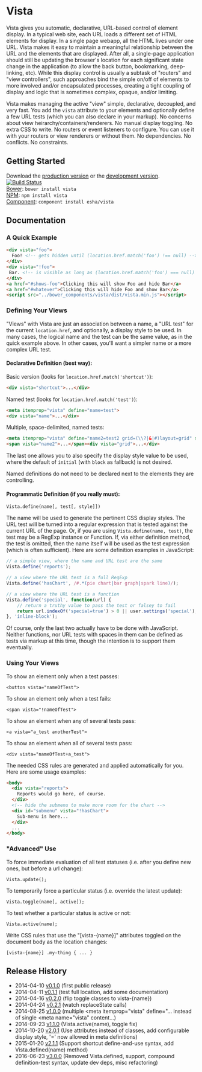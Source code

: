 # Vista

Vista gives you automatic, declarative, URL-based control of element display. In a typical web site, each URL loads a different set of HTML elements for display. In a single page webapp, all the HTML lives under one URL. Vista makes it easy to maintain a meaningful relationship between the URL and the elements that are displayed. After all, a single-page application should still be updating the browser's location for each significant state change in the application (to allow the back button, bookmarking, deep-linking, etc). While this display control is usually a subtask of "routers" and "view controllers", such approaches bind the simple on/off of elements to more involved and/or encapsulated processes, creating a tight coupling of display and logic that is sometimes complex, opaque, and/or limiting.

Vista makes managing the active "view" simple, declarative, decoupled, and very fast. You add the `vista` attribute to your elements and optionally define a few URL tests (which you can also declare in your markup). No concerns about view heirarchy/containers/renderers. No manual display toggling. No extra CSS to write. No routers or event listeners to configure. You can use it with your routers or view renderers or without them. No dependencies. No conflicts. No constraints.

## Getting Started
Download the [production version][min] or the [development version][max]. [![Build Status](https://travis-ci.org/esha/vista.png?branch=master)](https://travis-ci.org/esha/vista)  
[Bower][bower]: `bower install vista`  
[NPM][npm]: `npm install vista`   
[Component][component]: `component install esha/vista`  

[min]: https://raw.github.com/esha/vista/master/dist/vista.min.js
[max]: https://raw.github.com/esha/vista/master/dist/vista.js
[npm]: https://npmjs.org/package/vista
[bower]: http://bower.io/
[component]: http://component.io/

## Documentation

### A Quick Example

```html
<div vista="foo">
  Foo! <!-- gets hidden until (location.href.match('foo') !== null) -->
</div>
<div vista="!foo">
 Bar. <!-- is visible as long as (location.href.match('foo') === null) -->
</div>
<a href="#shows-foo">Clicking this will show Foo and hide Bar</a>
<a href="#whatever">Clicking this will hide Foo and show Bar</a>
<script src="../bower_components/vista/dist/vista.min.js"></script>
```


### Defining Your Views

"Views" with Vista are just an association between a name, a "URL test" for the current `location.href`, and optionally, a display style to be used. In many cases, the logical name and the test can be the same value, as in the quick example above. In other cases, you'll want a simpler name or a more complex URL test.

#### Declarative Definition (best way):  

Basic version (looks for `location.href.match('shortcut')`):  
```html
<div vista="shortcut">...</div>
```  

Named test (looks for `location.href.match('test')`):  
```html
<meta itemprop="vista" define="name=test">
<div vista="name">...</div>
```  

Multiple, space-delimited, named tests:  
```html
<meta itemprop="vista" define="name2=test2 grid=(\\?|&|#)layout=grid" style="flex">
<span vista="name2">...</span><div vista="grid">...</div>
```  

The last one allows you to also specify the display style value to be used,
where the default of `initial` (with `block` as fallback) is not desired.  

Named definitions do not need to be declared next to the elements they are controlling.

#### Programmatic Definition (if you really must):  

`Vista.define(name[, test[, style]])`  

The name will be used to generate the pertinent CSS display styles. The URL test will be turned into a regular expression that is tested against the current URL of the page. Or, if you are using `Vista.define(name, test)`, the test may be a RegExp instance or Function. If, via either definition method, the test is omitted, then the name itself will be used as the test expression (which is often sufficient). Here are some definition examples in JavaScript:

```javascript
// a simple view, where the name and URL test are the same
Vista.define('reports');

// a view where the URL test is a full RegExp
Vista.define('hasChart', /#.*(pie chart|bar graph|spark line)/);

// a view where the URL test is a function
Vista.define('special', function(url) {
    // return a truthy value to pass the test or falsey to fail
    return url.indexOf('special=true') > 0 || user.settings('special');
}, 'inline-block');
```

Of course, only the last two actually have to be done with JavaScript. Neither functions, nor URL tests with spaces in them can be defined as tests via markup at this time, though the intention is to support them eventually.

### Using Your Views

To show an element only when a test passes:  

`<button vista="nameOfTest">`

To show an element only when a test fails:

`<span vista="!nameOfTest">`

To show an element when any of several tests pass:

`<a vista="a_test anotherTest">`

To show an element when all of several tests pass:

`<div vista="nameOfTest+a_test">`

The needed CSS rules are generated and applied automatically for you. Here are some usage examples:

```html
<body>
  <div vista="reports">
    Reports would go here, of course.
  </div>
  <!-- hide the submenu to make more room for the chart -->
  <div id="submenu" vista="!hasChart">
    Sub-menu is here...
  </div>
  ...
</body>
```

### "Advanced" Use

To force immediate evaluation of all test statuses (i.e. after you define new ones, but before a url change):

`Vista.update();`

To temporarily force a particular status (i.e. override the latest update):

`Vista.toggle(name[, active]);`

To test whether a particular status is active or not:

`Vista.active(name);`

Write CSS rules that use the "[vista-{name}]" attributes toggled on the document body as the location changes:

`[vista-{name}] .my-thing { ... }`

## Release History
* 2014-04-10 [v0.1.0][] (first public release)
* 2014-04-11 [v0.1.1][] (test full location, add some documentation)
* 2014-04-16 [v0.2.0][] (flip toggle classes to vista-{name})
* 2014-04-24 [v0.2.1][] (watch replaceState calls)
* 2014-08-25 [v1.0.0][] (multiple <meta itemprop="vista" define="... instead of single <meta name="vista" content...)
* 2014-09-23 [v1.1.0][] (Vista.active(name), toggle fix)
* 2014-10-20 [v2.0.1][] (Use attributes instead of classes, add configurable display style, '=' now allowed in meta definitions)
* 2015-01-20 [v2.1.1][] (Support shortcut define-and-use syntax, add Vista.defined(name) method)
* 2016-06-23 [v3.0.0][] (Removed Vista.defined, support, compound definition-test syntax, update dev deps, misc refactoring)

[v0.1.0]: https://github.com/esha/vista/tree/0.1.0
[v0.1.1]: https://github.com/esha/vista/tree/0.1.1
[v0.2.0]: https://github.com/esha/vista/tree/0.2.0
[v0.2.1]: https://github.com/esha/vista/tree/0.2.1
[v1.0.0]: https://github.com/esha/vista/tree/1.0.0
[v1.1.0]: https://github.com/esha/vista/tree/1.1.0
[v2.0.1]: https://github.com/esha/vista/tree/2.0.1
[v2.1.1]: https://github.com/esha/vista/tree/2.1.1
[v3.0.0]: https://github.com/esha/vista/tree/3.0.0

